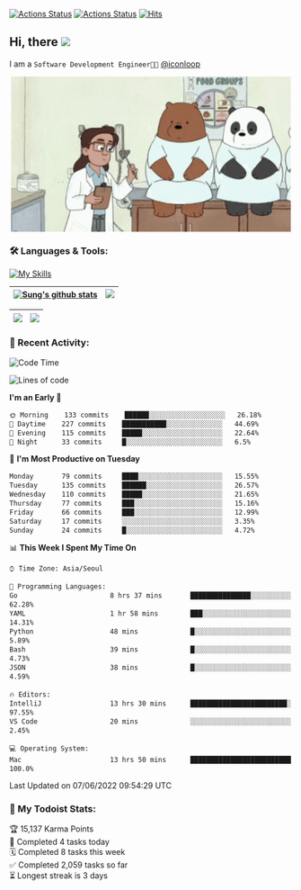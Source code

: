 
[![Actions Status](https://github.com/ddok2/ddok2/workflows/Todoist%20Readme/badge.svg)](https://github.com/ddok2/ddok2/actions)
[![Actions Status](https://github.com/ddok2/ddok2/workflows/wakatime-stats/badge.svg)](https://github.com/ddok2/ddok2/actions)
[![Hits](https://hits.seeyoufarm.com/api/count/incr/badge.svg?url=https%3A%2F%2Fgithub.com%2Fddok2&count_bg=%23FF9595&title_bg=%23555555&icon=github.svg&icon_color=%23FFFFFF&title=hits&edge_flat=false)](https://hits.seeyoufarm.com)

<!-- ![visitors](https://visitor-badge.laobi.icu/badge?page_id=ddok2.ddok2) -->
## Hi, there <img src="https://raw.githubusercontent.com/MartinHeinz/MartinHeinz/master/wave.gif" width="25px">

I am a `Software Development Engineer🧑‍💻` [@iconloop](https://github.com/iconloop)


<p align="center">
    <img align="center" alt="GIF" src="img/debugging.gif" />
</p>


### 🛠 Languages & Tools:

[![My Skills](https://skillicons.dev/icons?i=go,js,ts,py,express,react,svelte,jquery,pug,mongodb,mysql,redis,aws,docker,kubernetes)](https://skillicons.dev)


| <a href="https://github.com/ddok2"><img align="center" src="https://github-readme-stats.vercel.app/api?username=ddok2&show_icons=true&include_all_commits=true&count_private=true&theme=buefy&hide_border=true" alt="Sung's github stats" /></a> | <a href="https://github.com/ddok2"><img src="http://github-readme-streak-stats.herokuapp.com?user=ddok2&hide_border=true" /></a> |
| ------------- |------------- |


| <a href="https://github.com/ddok2"><img align="center" src="https://github-readme-stats.vercel.app/api/top-langs/?username=ddok2&theme=buefy&hide=html,css&hide_border=true width=50%" /></a> | <a href="https://github.com/ddok2"><img align="center" src="https://activity-graph.herokuapp.com/graph?username=ddok2&theme=github&hide_border=true" height="250" /></a> |
| ------------- |--------------------------------------------------------------------------------------------------------------------------------------------------------------------------|


<!-- <details open>
    <summary>📈 My GitHub Stats</summary>
    <p align="center">
        <a href="https://github.com/ddok2">
            <img align="center" src="https://github-readme-stats.vercel.app/api?username=ddok2&show_icons=true&include_all_commits=true&count_private=true&theme=buefy&hide_border=true" alt="Sung's github stats" />
        </a>
    </p>
</details>
<details>
    <summary>💬 Top Languages</summary>
    <p align="center"> 
        <a href="https://github.com/ddok2">
            <img align="center" src="https://github-readme-stats.vercel.app/api/top-langs/?username=ddok2&layout=compact&theme=buefy&hide=html,css&hide_border=true" />
        </a>
    </p>
</details> -->


### 🌈 Recent Activity:
<!--START_SECTION:waka-->
![Code Time](http://img.shields.io/badge/Code%20Time-0%20secs-blue)

![Lines of code](https://img.shields.io/badge/From%20Hello%20World%20I%27ve%20Written-272%20Thousand%20lines%20of%20code-blue)

**I'm an Early 🐤** 

```text
🌞 Morning    133 commits    ██████░░░░░░░░░░░░░░░░░░░   26.18% 
🌆 Daytime    227 commits    ███████████░░░░░░░░░░░░░░   44.69% 
🌃 Evening    115 commits    █████░░░░░░░░░░░░░░░░░░░░   22.64% 
🌙 Night      33 commits     █░░░░░░░░░░░░░░░░░░░░░░░░   6.5%

```
📅 **I'm Most Productive on Tuesday** 

```text
Monday       79 commits     ████░░░░░░░░░░░░░░░░░░░░░   15.55% 
Tuesday      135 commits    ██████░░░░░░░░░░░░░░░░░░░   26.57% 
Wednesday    110 commits    █████░░░░░░░░░░░░░░░░░░░░   21.65% 
Thursday     77 commits     ███░░░░░░░░░░░░░░░░░░░░░░   15.16% 
Friday       66 commits     ███░░░░░░░░░░░░░░░░░░░░░░   12.99% 
Saturday     17 commits     ░░░░░░░░░░░░░░░░░░░░░░░░░   3.35% 
Sunday       24 commits     █░░░░░░░░░░░░░░░░░░░░░░░░   4.72%

```


📊 **This Week I Spent My Time On** 

```text
⌚︎ Time Zone: Asia/Seoul

💬 Programming Languages: 
Go                       8 hrs 37 mins       ███████████████░░░░░░░░░░   62.28% 
YAML                     1 hr 58 mins        ███░░░░░░░░░░░░░░░░░░░░░░   14.31% 
Python                   48 mins             █░░░░░░░░░░░░░░░░░░░░░░░░   5.89% 
Bash                     39 mins             █░░░░░░░░░░░░░░░░░░░░░░░░   4.73% 
JSON                     38 mins             █░░░░░░░░░░░░░░░░░░░░░░░░   4.59%

🔥 Editors: 
IntelliJ                 13 hrs 30 mins      ████████████████████████░   97.55% 
VS Code                  20 mins             ░░░░░░░░░░░░░░░░░░░░░░░░░   2.45%

💻 Operating System: 
Mac                      13 hrs 50 mins      █████████████████████████   100.0%

```


 Last Updated on 07/06/2022 09:54:29 UTC
<!--END_SECTION:waka-->

### 🚧 My Todoist Stats:
<!-- TODO-IST:START -->
🏆  15,137 Karma Points           
🌸  Completed 4 tasks today           
🗓  Completed 8 tasks this week           
✅  Completed 2,059 tasks so far           
⏳  Longest streak is 3 days
<!-- TODO-IST:END -->

